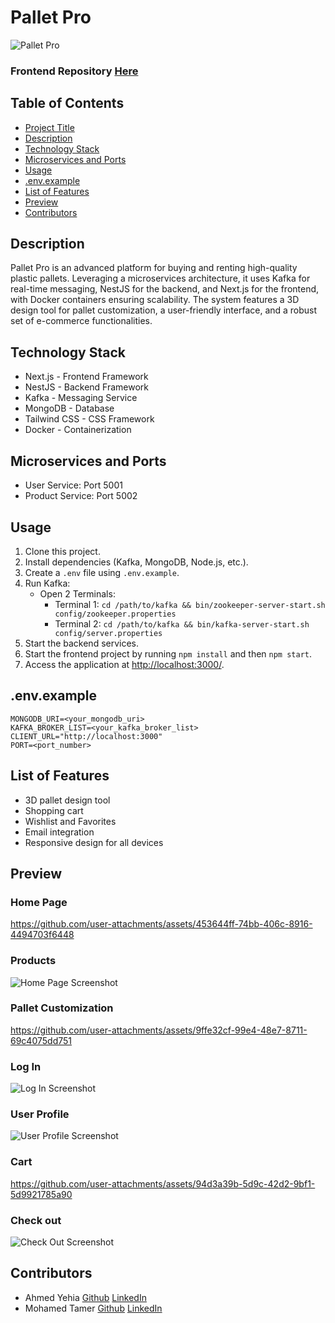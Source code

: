 
# Pallet Pro

![Pallet Pro](https://github.com/user-attachments/assets/a1d9aedf-9ba2-437c-9124-4f87489bb6c9 "Homepage" )

### Frontend Repository [Here](https://github.com/AhmedHosny2/Pallet-pro-frontend)

## Table of Contents
- [Project Title](#pallet-pro)
- [Description](#description)
- [Technology Stack](#technology-stack)
- [Microservices and Ports](#microservices-and-ports)
- [Usage](#usage)
- [.env.example](#envexample)
- [List of Features](#list-of-features)
- [Preview](#preview)
- [Contributors](#contributors)

## Description
Pallet Pro is an advanced platform for buying and renting high-quality plastic pallets. Leveraging a microservices architecture, it uses Kafka for real-time messaging, NestJS for the backend, and Next.js for the frontend, with Docker containers ensuring scalability. The system features a 3D design tool for pallet customization, a user-friendly interface, and a robust set of e-commerce functionalities.

## Technology Stack
- Next.js - Frontend Framework
- NestJS - Backend Framework
- Kafka - Messaging Service
- MongoDB - Database
- Tailwind CSS - CSS Framework
- Docker - Containerization

## Microservices and Ports
- User Service: Port 5001
- Product Service: Port 5002

## Usage
1. Clone this project.
2. Install dependencies (Kafka, MongoDB, Node.js, etc.).
3. Create a `.env` file using `.env.example`.
4. Run Kafka:
   - Open 2 Terminals:
     - Terminal 1: `cd /path/to/kafka && bin/zookeeper-server-start.sh config/zookeeper.properties`
     - Terminal 2: `cd /path/to/kafka && bin/kafka-server-start.sh config/server.properties`
5. Start the backend services.
6. Start the frontend project by running `npm install` and then `npm start`.
7. Access the application at [http://localhost:3000/](http://localhost:3000/).

## .env.example
```
MONGODB_URI=<your_mongodb_uri>
KAFKA_BROKER_LIST=<your_kafka_broker_list>
CLIENT_URL="http://localhost:3000"
PORT=<port_number>
```

## List of Features
- 3D pallet design tool
- Shopping cart
- Wishlist and Favorites
- Email integration
- Responsive design for all devices

## Preview
### Home Page 


https://github.com/user-attachments/assets/453644ff-74bb-406c-8916-4494703f6448


### Products
![Home Page Screenshot](https://github.com/user-attachments/assets/298ad7a8-cdad-425f-b511-91156d119912 "Home Page")

### Pallet Customization



https://github.com/user-attachments/assets/9ffe32cf-99e4-48e7-8711-69c4075dd751




### Log In
![Log In Screenshot](https://github.com/user-attachments/assets/6aac8d82-5d46-469f-8b70-0b07484e031a "Log In")

### User Profile
![User Profile Screenshot](https://github.com/user-attachments/assets/611b6c77-7475-41a3-ab1d-b324c807ad8f "User Profile")

### Cart



https://github.com/user-attachments/assets/94d3a39b-5d9c-42d2-9bf1-5d9921785a90


### Check out
![Check Out Screenshot](https://github.com/user-attachments/assets/2e13ca57-b831-4d45-9b12-2bc6105f3e37 "Check Out")

## Contributors
- Ahmed Yehia [Github](https://github.com/AhmedHosny2) [LinkedIn](https://www.linkedin.com/in/ahmed-yehia-155629206/)
- Mohamed Tamer [Github](https://github.com/MooTamer) [LinkedIn](https://www.linkedin.com/in/mohamed-tamer-020a5221a/)
